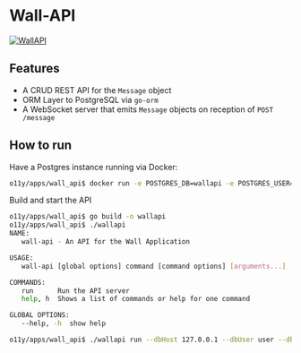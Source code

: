 # Wall-API

[![WallAPI](https://github.com/chazapp/o11y/actions/workflows/wall_api.yaml/badge.svg)](https://github.com/chazapp/o11y/actions/workflows/wall_api.yaml)  

## Features

- A CRUD REST API for the `Message` object
- ORM Layer to PostgreSQL via `go-orm`
- A WebSocket server that emits `Message` objects on reception of `POST /message`

## How to run

Have a Postgres instance running via Docker:

```bash
o11y/apps/wall_api$ docker run -e POSTGRES_DB=wallapi -e POSTGRES_USER=user -e POSTGRES_PASSWORD=foobar -p 5432:5432 -d  postgres:16
```

Build and start the API

```bash
o11y/apps/wall_api$ go build -o wallapi
o11y/apps/wall_api$ ./wallapi
NAME:
   wall-api - An API for the Wall Application

USAGE:
   wall-api [global options] command [command options] [arguments...]

COMMANDS:
   run      Run the API server
   help, h  Shows a list of commands or help for one command

GLOBAL OPTIONS:
   --help, -h  show help

o11y/apps/wall_api$ ./wallapi run --dbHost 127.0.0.1 --dbUser user --dbPassword foobar --port 8080 --dbName wallapi
```
